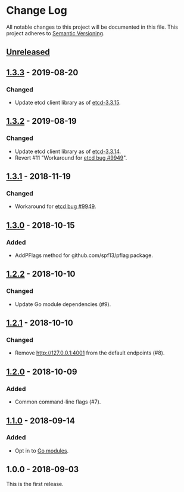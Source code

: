 # Change Log

All notable changes to this project will be documented in this file.
This project adheres to [Semantic Versioning](http://semver.org/).

## [Unreleased]

## [1.3.3] - 2019-08-20
### Changed
- Update etcd client library as of [etcd-3.3.15](https://github.com/etcd-io/etcd/releases/tag/v3.3.15).

## [1.3.2] - 2019-08-19
### Changed
- Update etcd client library as of [etcd-3.3.14](https://github.com/etcd-io/etcd/releases/tag/v3.3.14).
- Revert #11 "Workaround for [etcd bug #9949](https://github.com/etcd-io/etcd/issues/9949)".

## [1.3.1] - 2018-11-19
### Changed
- Workaround for [etcd bug #9949](https://github.com/etcd-io/etcd/issues/9949).

## [1.3.0] - 2018-10-15
### Added
- AddPFlags method for github.com/spf13/pflag package.

## [1.2.2] - 2018-10-10
### Changed
- Update Go module dependencies (#9).

## [1.2.1] - 2018-10-10
### Changed
- Remove http://127.0.0.1:4001 from the default endpoints (#8).

## [1.2.0] - 2018-10-09
### Added
- Common command-line flags (#7).

## [1.1.0] - 2018-09-14
### Added
- Opt in to [Go modules](https://github.com/golang/go/wiki/Modules).

## 1.0.0 - 2018-09-03

This is the first release.

[Unreleased]: https://github.com/cybozu-go/etcdutil/compare/v1.3.3...HEAD
[1.3.3]: https://github.com/cybozu-go/etcdutil/compare/v1.3.2...v1.3.3
[1.3.2]: https://github.com/cybozu-go/etcdutil/compare/v1.3.1...v1.3.2
[1.3.1]: https://github.com/cybozu-go/etcdutil/compare/v1.3.0...v1.3.1
[1.3.0]: https://github.com/cybozu-go/etcdutil/compare/v1.2.2...v1.3.0
[1.2.2]: https://github.com/cybozu-go/etcdutil/compare/v1.2.1...v1.2.2
[1.2.1]: https://github.com/cybozu-go/etcdutil/compare/v1.2.0...v1.2.1
[1.2.0]: https://github.com/cybozu-go/etcdutil/compare/v1.1.0...v1.2.0
[1.1.0]: https://github.com/cybozu-go/etcdutil/compare/v1.0.0...v1.1.0
